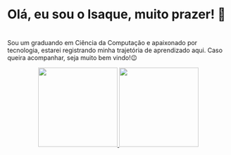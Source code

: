 ### <h1>Olá, eu sou o Isaque, muito prazer! 👋<h1/>

Sou um graduando em Ciência da Computação e apaixonado por tecnologia, estarei registrando minha trajetória de aprendizado aqui. Caso queira acompanhar, seja muito bem vindo!😉

<div align = "center">
  <a href="https://github.com/fisaq">
  <img height="180em" src="https://github-readme-stats.vercel.app/api?username=fisaq&show_icons=true&theme=dark&include_all_commits=true&count_private=true"/>
  <img height="180em" src="https://github-readme-stats.vercel.app/api/top-langs/?username=fisaq&layout=compact&langs_count=7&theme=dark"/> 
</div>
